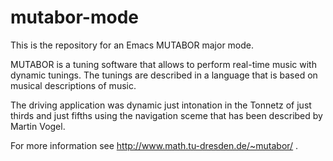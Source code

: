 mutabor-mode
============

This is the repository for an Emacs MUTABOR major mode.

MUTABOR is a tuning software that allows to perform real-time music with dynamic tunings. The tunings are described in a language that is based on musical descriptions of music.

The driving application was dynamic just intonation in the Tonnetz of just thirds and just fifths using the navigation sceme that has been described by Martin Vogel.

For more information see http://www.math.tu-dresden.de/~mutabor/ .
